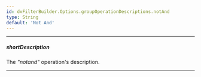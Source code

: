 ```yaml
---
id: dxFilterBuilder.Options.groupOperationDescriptions.notAnd
type: String
default: 'Not And'
---
```

---
##### shortDescription
The *"notand"* operation's description.

---
